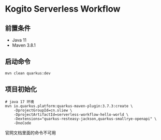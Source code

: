 # Kogito Serverless Workflow

## 前置条件

* Java 11
* Maven 3.8.1

## 启动命令

```shell
mvn clean quarkus:dev
```



## 项目初始化

```shell
# java 17 环境
mvn io.quarkus.platform:quarkus-maven-plugin:3.7.3:create \
    -DprojectGroupId=cn.sliew \
    -DprojectArtifactId=serverless-workflow-hello-world \
    -Dextensions="quarkus-resteasy-jackson,quarkus-smallrye-openapi" \
    -DnoCode
```

官网文档里面的命令不可用